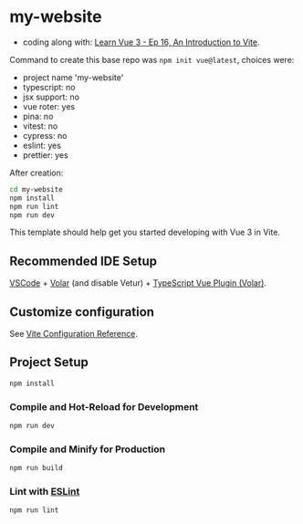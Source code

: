 # my-website

 - coding along with: [Learn Vue 3 - Ep 16, An Introduction to Vite](https://youtu.be/-4AiH_ueMlY?list=PL3VM-unCzF8jX-GoazLPcbi7M0wJux8F-&t=227).

Command to create this base repo was `npm init vue@latest`, choices were:
  
  - project name 'my-website'
  - typescript: no
  - jsx support: no
  - vue roter: yes
  - pina: no
  - vitest: no
  - cypress: no
  - eslint: yes
  - prettier: yes

After creation:
```bash
cd my-website
npm install
npm run lint
npm run dev
```

This template should help get you started developing with Vue 3 in Vite.

## Recommended IDE Setup

[VSCode](https://code.visualstudio.com/) + [Volar](https://marketplace.visualstudio.com/items?itemName=Vue.volar) (and disable Vetur) + [TypeScript Vue Plugin (Volar)](https://marketplace.visualstudio.com/items?itemName=Vue.vscode-typescript-vue-plugin).

## Customize configuration

See [Vite Configuration Reference](https://vitejs.dev/config/).

## Project Setup

```sh
npm install
```

### Compile and Hot-Reload for Development

```sh
npm run dev
```

### Compile and Minify for Production

```sh
npm run build
```

### Lint with [ESLint](https://eslint.org/)

```sh
npm run lint
```
